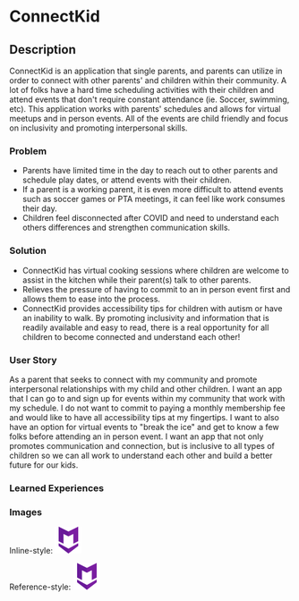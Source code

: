 # ConnectKid

## Description

ConnectKid is an application that single parents, and parents can utilize in order to connect with other parents' and children within their community. A lot of folks have a hard time scheduling activities with their children and attend events that don't require constant attendance (ie. Soccer, swimming, etc). This application works with parents' schedules and allows for virtual meetups and in person events. All of the events are child friendly and focus on inclusivity and promoting interpersonal skills.

### Problem

- Parents have limited time in the day to reach out to other parents and schedule play dates, or attend events with their children.
- If a parent is a working parent, it is even more difficult to attend events such as soccer games or PTA meetings, it can feel like work consumes their day.
- Children feel disconnected after COVID and need to understand each others differences and strengthen communication skills.

### Solution

- ConnectKid has virtual cooking sessions where children are welcome to assist in the kitchen while their parent(s) talk to other parents.
- Relieves the pressure of having to commit to an in person event first and allows them to ease into the process.
- ConnectKid provides accessibility tips for children with autism or have an inability to walk. By
  promoting inclusivity and information that is readily available and easy to read, there is a real opportunity for all children to become connected and understand each other!

### User Story

As a parent that seeks to connect with my community and promote interpersonal relationships with my child and other children. I want an app that I can go to and sign up for events within my community that work with my schedule. I do not want to commit to paying a monthly membership fee and would like to have all accessibility tips at my fingertips.
I want to also have an option for virtual events to "break the ice" and get to know a few folks before attending an in person event. I want an app that not only promotes communication and connection, but is inclusive to all types of children so we can all work to understand each other and build a better future for our kids.

### Learned Experiences

### Images

Inline-style:
![alt text](https://github.com/adam-p/markdown-here/raw/master/src/common/images/icon48.png "Logo Title Text 1")

Reference-style:
![alt text][logo]

[logo]: https://github.com/adam-p/markdown-here/raw/master/src/common/images/icon48.png "Logo Title Text 2"

